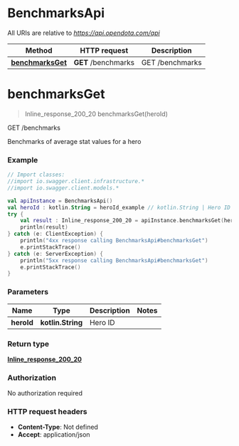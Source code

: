 # BenchmarksApi

All URIs are relative to *https://api.opendota.com/api*

Method | HTTP request | Description
------------- | ------------- | -------------
[**benchmarksGet**](BenchmarksApi.md#benchmarksGet) | **GET** /benchmarks | GET /benchmarks


<a name="benchmarksGet"></a>
# **benchmarksGet**
> Inline_response_200_20 benchmarksGet(heroId)

GET /benchmarks

Benchmarks of average stat values for a hero

### Example
```kotlin
// Import classes:
//import io.swagger.client.infrastructure.*
//import io.swagger.client.models.*

val apiInstance = BenchmarksApi()
val heroId : kotlin.String = heroId_example // kotlin.String | Hero ID
try {
    val result : Inline_response_200_20 = apiInstance.benchmarksGet(heroId)
    println(result)
} catch (e: ClientException) {
    println("4xx response calling BenchmarksApi#benchmarksGet")
    e.printStackTrace()
} catch (e: ServerException) {
    println("5xx response calling BenchmarksApi#benchmarksGet")
    e.printStackTrace()
}
```

### Parameters

Name | Type | Description  | Notes
------------- | ------------- | ------------- | -------------
 **heroId** | **kotlin.String**| Hero ID |

### Return type

[**Inline_response_200_20**](Inline_response_200_20.md)

### Authorization

No authorization required

### HTTP request headers

 - **Content-Type**: Not defined
 - **Accept**: application/json

